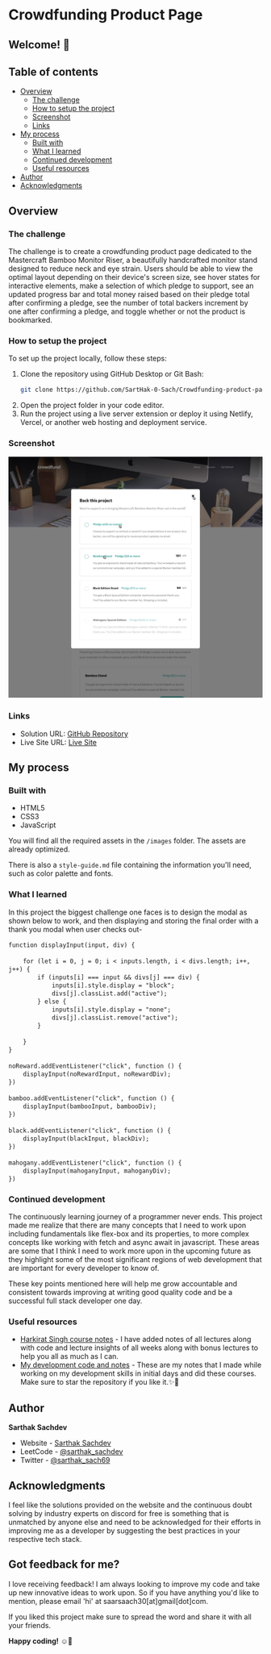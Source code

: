 # Crowdfunding Product Page

## Welcome! 👋

## Table of contents

- [Overview](#overview)
  - [The challenge](#the-challenge)
  - [How to setup the project](#how-to-setup-the-project)
  - [Screenshot](#screenshot)
  - [Links](#links)
- [My process](#my-process)
  - [Built with](#built-with)
  - [What I learned](#what-i-learned)
  - [Continued development](#continued-development)
  - [Useful resources](#useful-resources)
- [Author](#author)
- [Acknowledgments](#acknowledgments)

## Overview

### The challenge

The challenge is to create a crowdfunding product page dedicated to the Mastercraft Bamboo Monitor Riser, a beautifully handcrafted monitor stand designed to reduce neck and eye strain. Users should be able to view the optimal layout depending on their device's screen size, see hover states for interactive elements, make a selection of which pledge to support, see an updated progress bar and total money raised based on their pledge total after confirming a pledge, see the number of total backers increment by one after confirming a pledge, and toggle whether or not the product is bookmarked.

### How to setup the project

To set up the project locally, follow these steps:

1. Clone the repository using GitHub Desktop or Git Bash:
   ```bash
   git clone https://github.com/SartHak-0-Sach/Crowdfunding-product-page_frontend.git
   ```
2. Open the project folder in your code editor.
3. Run the project using a live server extension or deploy it using Netlify, Vercel, or another web hosting and deployment service.

### Screenshot

![Screenshot](/design/active-states-modal-default.jpg)

### Links

- Solution URL: [GitHub Repository](https://github.com/SartHak-0-Sach/Crowdfunding-product-page_frontend)
- Live Site URL: [Live Site](https://crowdfunding-product-page-frontend.netlify.app/)

## My process

### Built with

- HTML5
- CSS3
- JavaScript

You will find all the required assets in the `/images` folder. The assets are already optimized.

There is also a `style-guide.md` file containing the information you'll need, such as color palette and fonts.

### What I learned

In this project the biggest challenge one faces is to design the modal as shown below to work, and then displaying and storing the final order with a thank you modal when user checks out-
```
function displayInput(input, div) {

    for (let i = 0, j = 0; i < inputs.length, i < divs.length; i++, j++) {
        if (inputs[i] === input && divs[j] === div) {
            inputs[i].style.display = "block";
            divs[j].classList.add("active");
        } else {
            inputs[i].style.display = "none";
            divs[j].classList.remove("active");
        }

    }
}

noReward.addEventListener("click", function () {
    displayInput(noRewardInput, noRewardDiv);
})

bamboo.addEventListener("click", function () {
    displayInput(bambooInput, bambooDiv);
})

black.addEventListener("click", function () {
    displayInput(blackInput, blackDiv);
})

mahogany.addEventListener("click", function () {
    displayInput(mahoganyInput, mahoganyDiv);
})
```

### Continued development

The continuously learning journey of a programmer never ends. This project made me realize that there are many concepts that I need to work upon including fundamentals like flex-box and its properties, to more complex concepts like working with fetch and async await in javascript. These areas are some that I think I need to work more upon in the upcoming future as they highlight some of the most significant regions of web development that are important for every developer to know of. 

These key points mentioned here will help me grow accountable and consistent towards improving at writing good quality code and be a successful full stack developer one day.

### Useful resources

- [Harkirat Singh course notes](https://github.com/SartHak-0-Sach/harkirat-singh-course_code_and_notes) - I have added notes of all lectures along with code and lecture insights of all weeks along with bonus lectures to help you all as much as I can.
- [My development code and notes](https://github.com/SartHak-0-Sach/cwh-web-dev-playlist_code_and_notes) - These are my notes that I made while working on my development skills in initial days and did these courses. Make sure to star the repository if you like it.✨💫

## Author

<b><strong>Sarthak Sachdev</strong></b>
- Website - [Sarthak Sachdev](https://itsmesarthak.netlify.app/)
- LeetCode - [@sarthak_sachdev](https://leetcode.com/u/sarthak_sachdev/)
- Twitter - [@sarthak_sach69](https://www.twitter.com/sarthak_sach69)

## Acknowledgments

I feel like the solutions provided on the website and the continuous doubt solving by industry experts on discord for free is something that is unmatched by anyone else and need to be acknowledged for their efforts in improving me as a developer by suggesting the best practices in your respective tech stack.

## Got feedback for me?

I love receiving feedback! I am always looking to improve my code and take up new innovative ideas to work upon. So if you have anything you'd like to mention, please email 'hi' at saarsaach30[at]gmail[dot]com.

If you liked this project make sure to spread the word and share it with all your friends.

**Happy coding!** ☺️🚀
